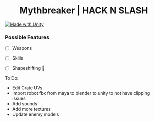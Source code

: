 <h1 align="center">Mythbreaker | HACK N SLASH</h1>

[![Made with Unity](https://img.shields.io/badge/Made%20with-Unity-57b9d3.svg?style=flat&logo=unity)](https://unity3d.com)

<h3>Possible Features</h3>

- [ ] Weapons
- [ ] Skills
- [ ] Shapeshifting :tada:


To Do:
- Edit Crate UVs
- Import robot fbx from maya to blender to unity to not have clipping issues
- Add sounds
- Add more textures
- Update enemy models
